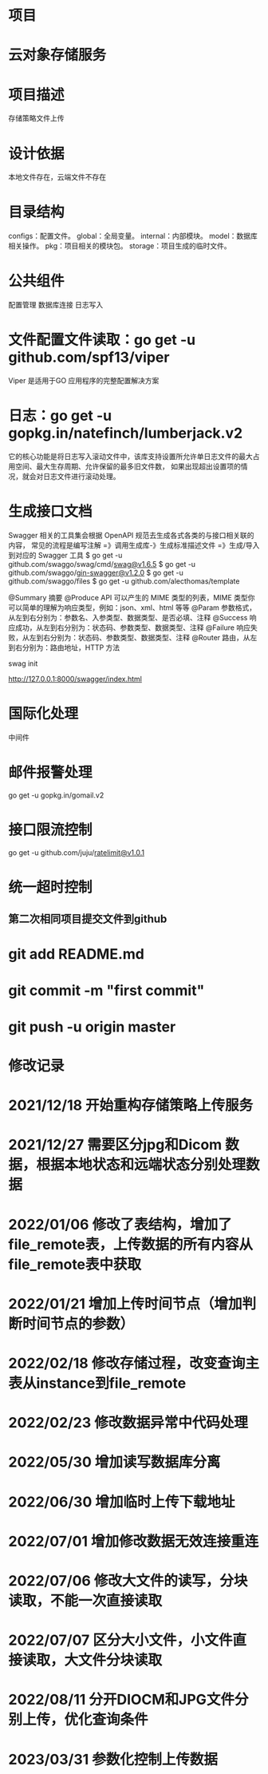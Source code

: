 # 项目
# ****云对象存储服务****

# 项目描述
存储策略文件上传

# 设计依据
本地文件存在，云端文件不存在

# 目录结构
configs：配置文件。
global：全局变量。
internal：内部模块。
model：数据库相关操作。
pkg：项目相关的模块包。
storage：项目生成的临时文件。

# 公共组件
配置管理
数据库连接
日志写入

# 文件配置文件读取：go get -u github.com/spf13/viper
Viper 是适用于GO 应用程序的完整配置解决方案

# 日志：go get -u gopkg.in/natefinch/lumberjack.v2
它的核心功能是将日志写入滚动文件中，该库支持设置所允许单日志文件的最大占用空间、最大生存周期、允许保留的最多旧文件数，
如果出现超出设置项的情况，就会对日志文件进行滚动处理。

# 生成接口文档
Swagger 相关的工具集会根据 OpenAPI 规范去生成各式各类的与接口相关联的内容，
常见的流程是编写注解 =》调用生成库-》生成标准描述文件 =》生成/导入到对应的 Swagger 工具
$ go get -u github.com/swaggo/swag/cmd/swag@v1.6.5
$ go get -u github.com/swaggo/gin-swagger@v1.2.0 
$ go get -u github.com/swaggo/files
$ go get -u github.com/alecthomas/template

@Summary	摘要
@Produce	API 可以产生的 MIME 类型的列表，MIME 类型你可以简单的理解为响应类型，例如：json、xml、html 等等
@Param	参数格式，从左到右分别为：参数名、入参类型、数据类型、是否必填、注释
@Success	响应成功，从左到右分别为：状态码、参数类型、数据类型、注释
@Failure	响应失败，从左到右分别为：状态码、参数类型、数据类型、注释
@Router	路由，从左到右分别为：路由地址，HTTP 方法

swag init

http://127.0.0.1:8000/swagger/index.html

# 国际化处理
中间件
# 邮件报警处理
go get -u gopkg.in/gomail.v2
# 接口限流控制
go get -u github.com/juju/ratelimit@v1.0.1
# 统一超时控制

## 第二次相同项目提交文件到github
# git add README.md
# git commit -m "first commit"
# git push -u origin master


# 修改记录
# 2021/12/18 开始重构存储策略上传服务
# 2021/12/27 需要区分jpg和Dicom 数据，根据本地状态和远端状态分别处理数据
# 2022/01/06 修改了表结构，增加了file_remote表，上传数据的所有内容从file_remote表中获取
# 2022/01/21 增加上传时间节点（增加判断时间节点的参数）
# 2022/02/18 修改存储过程，改变查询主表从instance到file_remote
# 2022/02/23 修改数据异常中代码处理
# 2022/05/30 增加读写数据库分离
# 2022/06/30 增加临时上传下载地址
# 2022/07/01 增加修改数据无效连接重连
# 2022/07/06 修改大文件的读写，分块读取，不能一次直接读取

# 2022/07/07 区分大小文件，小文件直接读取，大文件分块读取
# 2022/08/11 分开DIOCM和JPG文件分别上传，优化查询条件

# 2023/03/31 参数化控制上传数据

